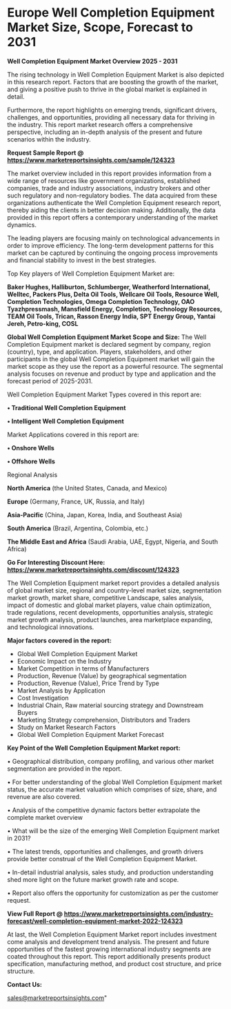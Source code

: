 # Europe Well Completion Equipment Market Size, Scope, Forecast to 2031

<Strong> Well Completion Equipment Market Overview 2025 - 2031</strong>

The rising technology in Well Completion Equipment Market is also depicted in this research report. Factors that are boosting the growth of the market, and giving a positive push to thrive in the global market is explained in detail.

Furthermore, the report highlights on emerging trends, significant drivers, challenges, and opportunities, providing all necessary data for thriving in the industry. This report market research offers a comprehensive perspective, including an in-depth analysis of the present and future scenarios within the industry.

<strong>Request Sample Report @ <a href=https://www.marketreportsinsights.com/sample/124323>https://www.marketreportsinsights.com/sample/124323</a></strong>

The market overview included in this report provides information from a wide range of resources like government organizations, established companies, trade and industry associations, industry brokers and other such regulatory and non-regulatory bodies. The data acquired from these organizations authenticate the Well Completion Equipment research report, thereby aiding the clients in better decision making. Additionally, the data provided in this report offers a contemporary understanding of the market dynamics.

The leading players are focusing mainly on technological advancements in order to improve efficiency. The long-term development patterns for this market can be captured by continuing the ongoing process improvements and financial stability to invest in the best strategies.

Top Key players of Well Completion Equipment Market are:

<strong>Baker Hughes, Halliburton, Schlumberger, Weatherford International, Welltec, Packers Plus, Delta Oil Tools, Wellcare Oil Tools, Resource Well, Completion Technologies, Omega Completion Technology, OAO Tyazhpressmash, Mansfield Energy, Completion, Technology Resources, TEAM Oil Tools, Trican, Rasson Energy India, SPT Energy Group, Yantai Jereh, Petro-king, COSL</strong>

<strong><b>Global Well Completion Equipment Market Scope and Size:</b></strong>
The Well Completion Equipment market is declared segment by company, region (country), type, and application. Players, stakeholders, and other participants in the global Well Completion Equipment market will gain the market scope as they use the report as a powerful resource. The segmental analysis focuses on revenue and product by type and application and the forecast period of 2025-2031.

Well Completion Equipment Market Types covered in this report are:

<strong>• Traditional Well Completion Equipment

• Intelligent Well Completion Equipment</strong>

Market Applications covered in this report are:

<strong>• Onshore Wells

• Offshore Wells</strong> 

Regional Analysis

<strong>North America</strong> (the United States, Canada, and Mexico)

<strong>Europe</strong> (Germany, France, UK, Russia, and Italy)

<strong>Asia-Pacific</strong> (China, Japan, Korea, India, and Southeast Asia)

<strong>South America</strong> (Brazil, Argentina, Colombia, etc.)

<strong>The Middle East and Africa</strong> (Saudi Arabia, UAE, Egypt, Nigeria, and South Africa)

<strong>Go For Interesting Discount Here: <a href=https://www.marketreportsinsights.com/discount/124323>https://www.marketreportsinsights.com/discount/124323</a></strong>

The Well Completion Equipment market report provides a detailed analysis of global market size, regional and country-level market size, segmentation market growth, market share, competitive Landscape, sales analysis, impact of domestic and global market players, value chain optimization, trade regulations, recent developments, opportunities analysis, strategic market growth analysis, product launches, area marketplace expanding, and technological innovations.

<strong><b>Major factors covered in the report:</b></strong>
<ul>
  <li>Global Well Completion Equipment Market </li>
  <li>Economic Impact on the Industry</li>
  <li>Market Competition in terms of Manufacturers</li>
  <li>Production, Revenue (Value) by geographical segmentation</li>
  <li>Production, Revenue (Value), Price Trend by Type</li>
  <li>Market Analysis by Application</li>
  <li>Cost Investigation</li>
  <li>Industrial Chain, Raw material sourcing strategy and Downstream Buyers</li>
  <li>Marketing Strategy comprehension, Distributors and Traders</li>
  <li>Study on Market Research Factors</li>
  <li>Global Well Completion Equipment Market Forecast</li>
</ul>

<strong><b>Key Point of the Well Completion Equipment Market report:</b></strong>

• Geographical distribution, company profiling, and various other market segmentation are provided in the report.

• For better understanding of the global Well Completion Equipment market status, the accurate market valuation which comprises of size, share, and revenue are also covered.

• Analysis of the competitive dynamic factors better extrapolate the complete market overview

• What will be the size of the emerging Well Completion Equipment market in 2031?

• The latest trends, opportunities and challenges, and growth drivers provide better construal of the Well Completion Equipment Market.

• In-detail industrial analysis, sales study, and production understanding shed more light on the future market growth rate and scope.

• Report also offers the opportunity for customization as per the customer request.

<strong><b>View Full Report @ <a href=https://www.marketreportsinsights.com/industry-forecast/well-completion-equipment-market-2022-124323>https://www.marketreportsinsights.com/industry-forecast/well-completion-equipment-market-2022-124323</a></b></strong>


At last, the Well Completion Equipment Market report includes investment come analysis and development trend analysis. The present and future opportunities of the fastest growing international industry segments are coated throughout this report. This report additionally presents product specification, manufacturing method, and product cost structure, and price structure.

<strong>Contact Us:</strong>

sales@marketreportsinsights.com"

